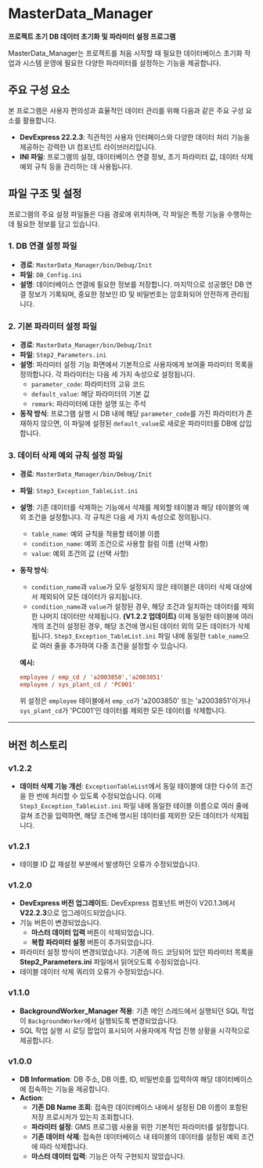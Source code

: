 # MasterData_Manager

**프로젝트 초기 DB 데이터 초기화 및 파라미터 설정 프로그램**

MasterData_Manager는 프로젝트를 처음 시작할 때 필요한 데이터베이스 초기화 작업과 시스템 운영에 필요한 다양한 파라미터를 설정하는 기능을 제공합니다.

## 주요 구성 요소

본 프로그램은 사용자 편의성과 효율적인 데이터 관리를 위해 다음과 같은 주요 구성 요소를 활용합니다.

* **DevExpress 22.2.3**: 직관적인 사용자 인터페이스와 다양한 데이터 처리 기능을 제공하는 강력한 UI 컴포넌트 라이브러리입니다.
* **INI 파일**: 프로그램의 설정, 데이터베이스 연결 정보, 초기 파라미터 값, 데이터 삭제 예외 규칙 등을 관리하는 데 사용됩니다.

## 파일 구조 및 설정

프로그램의 주요 설정 파일들은 다음 경로에 위치하며, 각 파일은 특정 기능을 수행하는 데 필요한 정보를 담고 있습니다.

### 1. DB 연결 설정 파일

* **경로**: `MasterData_Manager/bin/Debug/Init`
* **파일**: `DB_Config.ini`
* **설명**: 데이터베이스 연결에 필요한 정보를 저장합니다. 마지막으로 성공했던 DB 연결 정보가 기록되며, 중요한 정보인 ID 및 비밀번호는 암호화되어 안전하게 관리됩니다.

### 2. 기본 파라미터 설정 파일

* **경로**: `MasterData_Manager/bin/Debug/Init`
* **파일**: `Step2_Parameters.ini`
* **설명**: 파라미터 설정 기능 화면에서 기본적으로 사용자에게 보여줄 파라미터 목록을 정의합니다. 각 파라미터는 다음 세 가지 속성으로 설정됩니다.
    * `parameter_code`: 파라미터의 고유 코드
    * `default_value`: 해당 파라미터의 기본 값
    * `remark`: 파라미터에 대한 설명 또는 주석
* **동작 방식**: 프로그램 실행 시 DB 내에 해당 `parameter_code`를 가진 파라미터가 존재하지 않으면, 이 파일에 설정된 `default_value`로 새로운 파라미터를 DB에 삽입합니다.

### 3. 데이터 삭제 예외 규칙 설정 파일

* **경로**: `MasterData_Manager/bin/Debug/Init`
* **파일**: `Step3_Exception_TableList.ini`
* **설명**: 기존 데이터를 삭제하는 기능에서 삭제를 제외할 테이블과 해당 테이블의 예외 조건을 설정합니다. 각 규칙은 다음 세 가지 속성으로 정의됩니다.
    * `table_name`: 예외 규칙을 적용할 테이블 이름
    * `condition_name`: 예외 조건으로 사용할 컬럼 이름 (선택 사항)
    * `value`: 예외 조건의 값 (선택 사항)
* **동작 방식**:
    * `condition_name`과 `value`가 모두 설정되지 않은 테이블은 데이터 삭제 대상에서 제외되어 모든 데이터가 유지됩니다.
    * `condition_name`과 `value`가 설정된 경우, 해당 조건과 일치하는 데이터를 제외한 나머지 데이터만 삭제됩니다. **(V1.2.2 업데이트)** 이제 동일한 테이블에 여러 개의 조건이 설정된 경우, 해당 조건에 명시된 데이터 외의 모든 데이터가 삭제됩니다. `Step3_Exception_TableList.ini` 파일 내에 동일한 `table_name`으로 여러 줄을 추가하여 다중 조건을 설정할 수 있습니다.

    **예시:**
    ```ini
    employee / emp_cd / 'a2003850','a2003851'
    employee / sys_plant_cd / 'PC001'
    ```
    위 설정은 `employee` 테이블에서 `emp_cd`가 'a2003850' 또는 'a2003851'이거나 `sys_plant_cd`가 'PC001'인 데이터를 제외한 모든 데이터를 삭제합니다.

---

## 버전 히스토리

### v1.2.2
* **데이터 삭제 기능 개선**: `ExceptionTableList`에서 동일 테이블에 대한 다수의 조건을 한 번에 처리할 수 있도록 수정되었습니다. 이제 `Step3_Exception_TableList.ini` 파일 내에 동일한 테이블 이름으로 여러 줄에 걸쳐 조건을 입력하면, 해당 조건에 명시된 데이터를 제외한 모든 데이터가 삭제됩니다.

### v1.2.1
* 테이블 ID 값 재설정 부분에서 발생하던 오류가 수정되었습니다.

### v1.2.0
* **DevExpress 버전 업그레이드**: DevExpress 컴포넌트 버전이 V20.1.3에서 **V22.2.3**으로 업그레이드되었습니다.
* 기능 버튼이 변경되었습니다.
    * **마스터 데이터 입력** 버튼이 삭제되었습니다.
    * **복합 파라미터 설정** 버튼이 추가되었습니다.
* 파라미터 설정 방식이 변경되었습니다. 기존에 하드 코딩되어 있던 파라미터 목록을 **Step2_Parameters.ini** 파일에서 읽어오도록 수정되었습니다.
* 테이블 데이터 삭제 쿼리의 오류가 수정되었습니다.

### v1.1.0
* **BackgroundWorker_Manager 적용**: 기존 메인 스레드에서 실행되던 SQL 작업이 `BackgroundWorker`에서 실행되도록 변경되었습니다.
* SQL 작업 실행 시 로딩 팝업이 표시되어 사용자에게 작업 진행 상황을 시각적으로 제공합니다.

### v1.0.0
* **DB Information**: DB 주소, DB 이름, ID, 비밀번호를 입력하여 해당 데이터베이스에 접속하는 기능을 제공합니다.
* **Action**:
    * **기존 DB Name 조회**: 접속한 데이터베이스 내에서 설정된 DB 이름이 포함된 저장 프로시저가 있는지 조회합니다.
    * **파라미터 설정**: GMS 프로그램 사용을 위한 기본적인 파라미터를 설정합니다.
    * **기존 데이터 삭제**: 접속한 데이터베이스 내 테이블의 데이터를 설정된 예외 조건에 따라 삭제합니다.
    * **마스터 데이터 입력**: 기능은 아직 구현되지 않았습니다.
